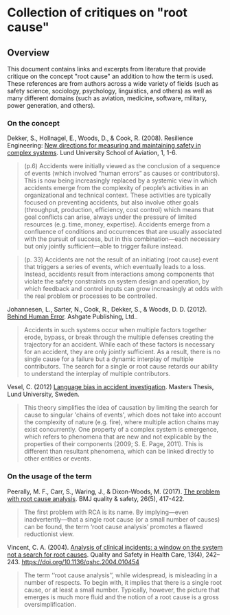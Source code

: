 # Collection of critiques on "root cause"

## Overview

This document contains links and excerpts from literature that provide critique on the concept "root cause" an addition to how the term is used. These references are from authors across a wide variety of fields (such as safety science, sociology, psychology, linguistics, and others) as well as many different domains (such as aviation, medicine, software, military, power generation, and others).

### On the concept

Dekker, S., Hollnagel, E., Woods, D., & Cook, R. (2008). Resilience Engineering: [New directions for measuring and maintaining safety in complex systems](https://www.researchgate.net/publication/238687807_Resilience_Engineering_New_directions_for_measuring_and_maintaining_safety_in_complex_systems). Lund University School of Aviation, 1, 1-6.


>(p.6) Accidents were initially viewed as the conclusion of a sequence of events (which involved “human errors” as causes or contributors). This is now being increasingly replaced by a systemic view in which accidents emerge from the complexity of people’s activities in an organizational and technical context. These activities are typically focused on preventing accidents, but also involve other goals (throughput, production, efficiency, cost control) which means that goal conflicts can arise, always under the pressure of limited resources (e.g. time, money, expertise). Accidents emerge from a confluence of conditions and occurrences that are usually associated with the pursuit of success, but in this combination—each necessary but only jointly sufficient—able to trigger failure instead.

>(p. 33)
>Accidents are not the result of an initiating (root cause) event that triggers a series of events, which eventually leads to a loss. Instead, accidents result from interactions among components that violate the safety constraints on system design and operation, by which feedback and control inputs can grow increasingly at odds with the real problem or processes to be controlled.


Johannesen, L., Sarter, N., Cook, R., Dekker, S., & Woods, D. D. (2012). [Behind Human Error](https://bookshop.org/books/behind-human-error/9780754678342). Ashgate Publishing, Ltd..

> Accidents in such systems occur when multiple factors together erode, bypass, or break through the multiple defenses creating the trajectory for an accident. While each of these factors is necessary for an accident, they are only jointly sufficient. As a result, there is no single cause for a failure but a dynamic interplay of multiple contributors. The search for a single or root cause retards our ability to understand the interplay of multiple contributors.

Vesel, C. (2012) [Language bias in accident investigation](https://lup.lub.lu.se/student-papers/search/publication/2971193). Masters Thesis, Lund University, Sweden.

> This theory simplifies the idea of causation by limiting the search for cause to singular 'chains of events', which does not take into account the complexity of nature (e.g. fire), where multiple action chains may exist concurrently. One property of a complex system is emergence, which refers to phenomena that are new and not explicable by the properties of their components (2009; S. E. Page, 2011). This is different than resultant phenomena, which can be linked directly to other entities or events.


### On the usage of the term

Peerally, M. F., Carr, S., Waring, J., & Dixon-Woods, M. (2017). [The problem with root cause analysis](https://qualitysafety.bmj.com/content/qhc/26/5/417.full.pdf). BMJ quality & safety, 26(5), 417-422.

> The first problem with RCA is its name. By implying—even inadvertently—that a single root cause (or a small number of causes) can be found, the term ‘root cause analysis’ promotes a flawed reductionist view.

Vincent, C. A. (2004). [Analysis of clinical incidents: a window on the system not a search for root causes](https://www.researchgate.net/publication/8420168_Analysis_of_clinical_incidents_A_window_on_the_system_not_a_search_for_root_causes). Quality and Safety in Health Care, 13(4), 242–243. https://doi.org/10.1136/qshc.2004.010454


> The term ‘‘root cause analysis’’, while widespread, is misleading in a number of respects. To begin with, it implies that there is a single root cause, or at least a small number. Typically, however, the picture that emerges is much more fluid and the notion of a root cause is a gross oversimplification.